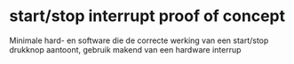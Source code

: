# start/stop interrupt proof of concept
Minimale hard- en software die de correcte werking van een start/stop drukknop aantoont, gebruik makend van een hardware interrup
